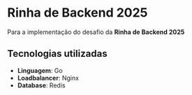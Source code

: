# Rinha de Backend 2025

Para a implementação do desafio da **Rinha de Backend 2025** 

## Tecnologias utilizadas

- **Linguagem**: Go
- **Loadbalancer**: Nginx
- **Database**: Redis
